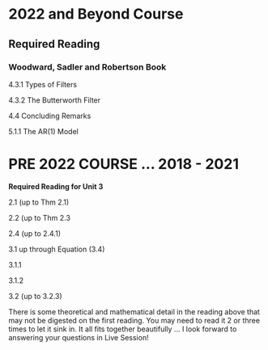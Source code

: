 # 2022 and Beyond Course

## Required Reading

### Woodward, Sadler and Robertson Book

4.3.1 Types of Filters

4.3.2 The Butterworth Filter

4.4 Concluding Remarks

5.1.1 The AR(1) Model








# PRE 2022 COURSE ... 2018 - 2021
**Required Reading for Unit 3**

2.1 (up to Thm 2.1)


2.2 (up to Thm 2.3


2.4 (up to 2.4.1)


3.1 up through Equation (3.4)


3.1.1


3.1.2

3.2 (up to 3.2.3)  
  
There is some theoretical and mathematical detail in the reading above that may not be digested on the first reading.  You may need to read it 2 or three times to let it sink in.  It all fits together beautifully ... I look forward to answering your questions in Live Session!  
